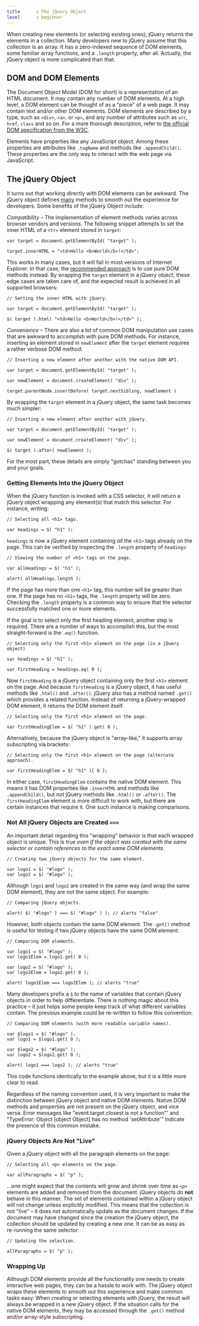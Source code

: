```yaml
---
title      : The jQuery Object
level      : beginner
---
```


When creating new elements (or selecting existing ones), jQuery returns the elements in a collection. Many developers new to jQuery assume that this collection is an array. It has a zero-indexed sequence of DOM elements, some familiar array functions, and a `.length` property, after all. Actually, the jQuery object is more complicated than that.

## DOM and DOM Elements

The Document Object Model (DOM for short) is a representation of an HTML document. It may contain any number of DOM elements. At a high level, a DOM element can be thought of as a "piece" of a web page. It may contain text and/or other DOM elements. DOM elements are described by a type, such as `<div>`, `<a>`, or `<p>`, and any number of attributes such as `src`, `href`, `class` and so on. For a more thorough description, refer to [the official DOM specification from the W3C](http://www.w3.org/TR/DOM-Level-2-Core/core.html#ID-745549614).

Elements have properties like any JavaScript object. Among these properties are attributes like `.tagName` and methods like `.appendChild()`. These properties are the only way to interact with the web page via JavaScript.

## The jQuery Object

It turns out that working directly with DOM elements can be awkward. The jQuery object defines [many](http://api.jquery.com/) methods to smooth out the experience for developers. Some benefits of the jQuery Object include:

*Compatibility* – The implementation of element methods varies across browser vendors and versions. The following snippet attempts to set the inner HTML of a `<tr>` element stored in `target`:

```
var target = document.getElementById( "target" );

target.innerHTML = "<td>Hello <b>World</b>!</td>";
```

This works in many cases, but it will fail in most versions of Internet Explorer. In that case, the [recommended approach](http://www.quirksmode.org/dom/w3c_html.html) is to use pure DOM methods instead. By wrapping the `target` element in a jQuery object, these edge cases are taken care of, and the expected result is achieved in all supported browsers:

```
// Setting the inner HTML with jQuery.

var target = document.getElementById( "target" );

$( target ).html( "<td>Hello <b>World</b>!</td>" );
```

*Convenience* – There are also a lot of common DOM manipulation use cases that are awkward to accomplish with pure DOM methods. For instance, inserting an element stored in `newElement` after the `target` element requires a rather verbose DOM method:

```
// Inserting a new element after another with the native DOM API.

var target = document.getElementById( "target" );

var newElement = document.createElement( "div" );

target.parentNode.insertBefore( target.nextSibling, newElement )
```

By wrapping the `target` element in a jQuery object, the same task becomes much simpler:

```
// Inserting a new element after another with jQuery.

var target = document.getElementById( "target" );

var newElement = document.createElement( "div" );

$( target ).after( newElement );
```

For the most part, these details are simply "gotchas" standing between you and your goals.

### Getting Elements Into the jQuery Object

When the jQuery function is invoked with a CSS selector, it will return a jQuery object wrapping any element(s) that match this selector. For instance, writing:

```
// Selecting all <h1> tags.

var headings = $( "h1" );
```

`headings` is now a jQuery element containing *all* the `<h1>` tags already on the page. This can be verified by inspecting the `.length` property of `headings`:

```
// Viewing the number of <h1> tags on the page.

var allHeadings = $( "h1" );

alert( allHeadings.length );
```

If the page has more than one `<h1>` tag, this number will be greater than one. If the page has no `<h1>` tags, the `.length` property will be zero. Checking the `.length` property is a common way to ensure that the selector successfully matched one or more elements.

If the goal is to select only the first heading element, another step is required. There are a number of ways to accomplish this, but the most straight-forward is the `.eq()` function.

```
// Selecting only the first <h1> element on the page (in a jQuery object)

var headings = $( "h1" );

var firstHeading = headings.eq( 0 );
```

Now `firstHeading` is a jQuery object containing only the first `<h1>` element on the page. And because `firstHeading` is a jQuery object, it has useful methods like `.html()` and `.after()`. jQuery also has a method named `.get()` which provides a related function. Instead of returning a jQuery-wrapped DOM element, it returns the DOM element itself.

```
// Selecting only the first <h1> element on the page.

var firstHeadingElem = $( "h1" ).get( 0 );
```

Alternatively, because the jQuery object is "array-like," it supports array subscripting via brackets:

```
// Selecting only the first <h1> element on the page (alternate approach).

var firstHeadingElem = $( "h1" )[ 0 ];
```

In either case, `firstHeadingElem` contains the native DOM element. This means it has DOM properties like `.innerHTML` and methods like `.appendChild()`, but *not* jQuery methods like `.html()` or `.after()`. The `firstHeadingElem` element is more difficult to work with, but there are certain instances that require it. One such instance is making comparisons.

### Not All jQuery Objects are Created `===`

An important detail regarding this "wrapping" behavior is that each wrapped object is unique. This is true *even if the object was created with the same selector or contain references to the exact same DOM elements*.

```
// Creating two jQuery objects for the same element.

var logo1 = $( "#logo" );
var logo2 = $( "#logo" );
```

Although `logo1` and `logo2` are created in the same way (and wrap the same DOM element), they are not the same object. For example:

```
// Comparing jQuery objects.

alert( $( "#logo" ) === $( "#logo" ) ); // alerts "false"
```

However, both objects contain the same DOM element. The `.get()` method is useful for testing if two jQuery objects have the same DOM element.

```
// Comparing DOM elements.

var logo1 = $( "#logo" );
var logo1Elem = logo1.get( 0 );

var logo2 = $( "#logo" );
var logo2Elem = logo2.get( 0 );

alert( logo1Elem === logo2Elem ); // alerts "true"
```

Many developers prefix a `$` to the name of variables that contain jQuery objects in order to help differentiate. There is nothing magic about this practice – it just helps some people keep track of what different variables contain. The previous example could be re-written to follow this convention:

```
// Comparing DOM elements (with more readable variable names).

var $logo1 = $( "#logo" );
var logo1 = $logo1.get( 0 );

var $logo2 = $( "#logo" );
var logo2 = $logo2.get( 0 );

alert( logo1 === logo2 ); // alerts "true"
```

This code functions identically to the example above, but it is a little more clear to read.

Regardless of the naming convention used, it is very important to make the distinction between jQuery object and native DOM elements. Native DOM methods and properties are not present on the jQuery object, and vice versa. Error messages like "event.target.closest is not a function"' and "TypeError: Object [object Object] has no method 'setAttribute'" indicate the presence of this common mistake.

### jQuery Objects Are Not "Live"

Given a jQuery object with all the paragraph elements on the page:

```
// Selecting all <p> elements on the page.

var allParagraphs = $( "p" );
```

…one might expect that the contents will grow and shrink over time as `<p>` elements are added and removed from the document. jQuery objects do **not** behave in this manner. The set of elements contained within a jQuery object will not change unless explicitly modified. This means that the collection is not "live" – it does not automatically update as the document changes. If the document may have changed since the creation the jQuery object, the collection should be updated by creating a new one. It can be as easy as re-running the same selector:

```
// Updating the selection.

allParagraphs = $( "p" );
```

### Wrapping Up

Although DOM elements provide all the functionality one needs to create interactive web pages, they can be a hassle to work with. The jQuery object wraps these elements to smooth out this experience and make common tasks easy. When creating or selecting elements with jQuery, the result will always be wrapped in a new jQuery object. If the situation calls for the native DOM elements, they may be accessed through the `.get()` method and/or array-style subscripting.
